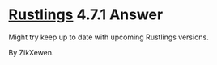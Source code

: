 # [Rustlings](https://github.com/rust-lang/rustlings) 4.7.1 Answer

Might try keep up to date with upcoming Rustlings versions.

By ZikXewen.
